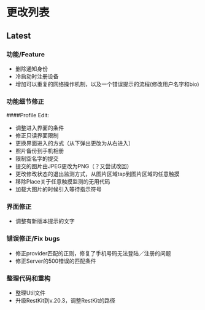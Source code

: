 # 更改列表

## Latest
### 功能/Feature

* 删除通知身份
* 冷启动时注册设备
* 增加可以重复的网络操作机制，以及一个错误提示的流程(修改用户名字和bio)

### 功能细节修正

####Profile Edit:

* 调整进入界面的条件
* 修正只读界面限制
* 更换界面进入的方式（从下弹出更改为从右进入）
* 照片备份到手机相册
* 限制空名字的提交
* 提交的图片由JPEG更改为PNG（？又尝试改回）
* 更改修改状态的退出监测方式，从图片区域tap到图片区域的任意触摸
* 移除Place关于任意触摸监测的无用代码
* 加载大图片的时候引入等待指示符号

### 界面修正
* 调整有新版本提示的文字

### 错误修正/Fix bugs
* 修正provider匹配的正则，修复了手机号码无法登陆／注册的问题
* 修正Server的500错误的匹配条件

### 整理代码和重构
* 整理Util文件
* 升级RestKit到v.20.3，调整RestKit的路径
